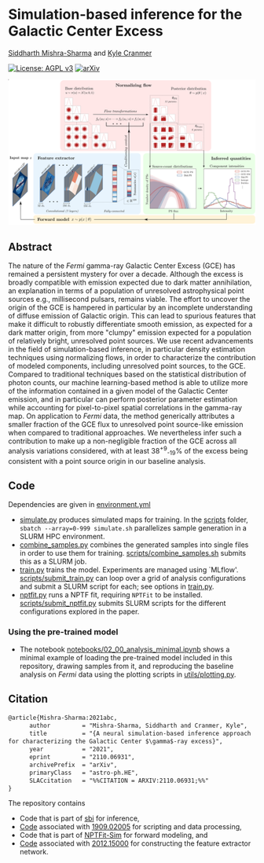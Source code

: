 # Simulation-based inference for the Galactic Center Excess

[Siddharth Mishra-Sharma](smsharma@mit.edu) and [Kyle Cranmer](kyle.cranmer@nyu.edu)

[![License: AGPL v3](https://img.shields.io/badge/License-AGPL%20v3-blue.svg)](https://www.gnu.org/licenses/agpl-3.0)
[![arXiv](https://img.shields.io/badge/arXiv-2110.06931%20-green.svg)](https://arxiv.org/abs/2110.06931)

![Summary of model.](paper/arXiv-v1/plots/hig.png)

## Abstract

The nature of the _Fermi_ gamma-ray Galactic Center Excess (GCE) has remained a persistent mystery for over a decade. Although the excess is broadly compatible with emission expected due to dark matter annihilation, an explanation in terms of a population of unresolved astrophysical point sources e.g., millisecond pulsars, remains viable. The effort to uncover the origin of the GCE is hampered in particular by an incomplete understanding of diffuse emission of Galactic origin. This can lead to spurious features that make it difficult to robustly differentiate smooth emission, as expected for a dark matter origin, from more "clumpy" emission expected for a population of relatively bright, unresolved point sources. We use recent advancements in the field of simulation-based inference, in particular density estimation techniques using normalizing flows, in order to characterize the contribution of modeled components, including unresolved point sources, to the GCE. Compared to traditional techniques based on the statistical distribution of photon counts, our machine learning-based method is able to utilize more of the information contained in a given model of the Galactic Center emission, and in particular can perform posterior parameter estimation while accounting for pixel-to-pixel spatial correlations in the gamma-ray map. On application to _Fermi_ data, the method generically attributes a smaller fraction of the GCE flux to unresolved point source-like emission when compared to traditional approaches. We nevertheless infer such a contribution to make up a non-negligible fraction of the GCE across all analysis variations considered, with at least 38<sup>+9</sup><sub>-19</sub>% of the excess being consistent with a point source origin in our baseline analysis.

## Code

Dependencies are given in [environment.yml](environment.yml)

- [simulate.py](simulate.py) produces simulated maps for training. In the [scripts](scripts/) folder, `sbatch --array=0-999 simulate.sh` parallelizes sample generation in a SLURM HPC environment.
- [combine_samples.py](combine_samples.py) combines the generated samples into single files in order to use them for training. [scripts/combine_samples.sh](scripts/combine_samples.sh) submits this as a SLURM job.
- [train.py](train.py) trains the model. Experiments are managed using `MLflow'. [scripts/submit_train.py](scripts/submit_train.py) can loop over a grid of analysis configurations and submit a SLURM script for each; see options in [train.py](train.py).
- [nptfit.py](nptfit.py) runs a NPTF fit, requiring `NPTFit` to be installed. [scripts/submit_nptfit.py](scripts/submit_nptfit.py) submits SLURM scripts for the different configurations explored in the paper.

### Using the pre-trained model

- The notebook [notebooks/02_00_analysis_minimal.ipynb](notebooks/02_00_analysis_minimal.ipynb) shows a minimal example of loading the pre-trained model included in this repository, drawing samples from it, and reproducing the baseline analysis on _Fermi_ data using the plotting scripts in [utils/plotting.py](utils/plotting.py).

## Citation

```
@article{Mishra-Sharma:2021abc,
      author         = "Mishra-Sharma, Siddharth and Cranmer, Kyle",
      title          = "{A neural simulation-based inference approach for characterizing the Galactic Center $\gamma$-ray excess}",
      year           = "2021",
      eprint         = "2110.06931",
      archivePrefix  = "arXiv",
      primaryClass   = "astro-ph.HE",
      SLACcitation   = "%%CITATION = ARXIV:2110.06931;%%"
}
```

The repository contains 
- Code that is part of [sbi](https://github.com/mackelab/sbi) for inference,
- [Code](https://github.com/smsharma/mining-for-substructure-lens) associated with [1909.02005](https://arxiv.org/abs/1909.02005) for scripting and data processing, 
- Code that is part of [NPTFit-Sim](https://github.com/nickrodd/NPTFit-Sim) for forward modeling, and
- [Code](https://github.com/deepsphere/deepsphere-pytorch) associated with [2012.15000](https://arxiv.org/abs/2012.15000) for constructing the feature extractor network.